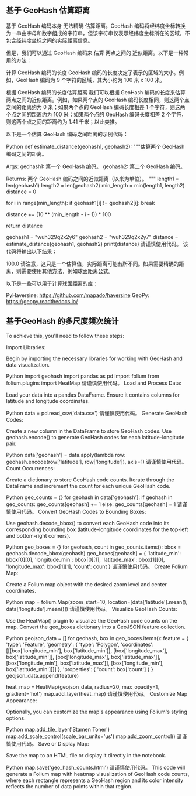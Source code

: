 ## 基于 GeoHash 估算距离
基于 GeoHash 编码本身 无法精确 估算距离。GeoHash 编码将经纬度坐标转换为一串由字母和数字组成的字符串，但该字符串仅表示经纬度坐标所在的区域，不包含经纬度坐标之间的实际距离信息。

但是，我们可以通过 GeoHash 编码来 估算 两点之间的 近似距离。以下是一种常用的方法：

计算 GeoHash 编码的长度
GeoHash 编码的长度决定了表示的区域的大小。例如，GeoHash 编码为 9 个字符的区域，其大小约为 100 米 x 100 米。

根据 GeoHash 编码的长度估算距离
我们可以根据 GeoHash 编码的长度来估算两点之间的近似距离。例如，如果两个点的 GeoHash 编码长度相同，则这两个点之间的距离约为 0 米；如果两个点的 GeoHash 编码长度相差 1 个字符，则这两个点之间的距离约为 100 米；如果两个点的 GeoHash 编码长度相差 2 个字符，则这两个点之间的距离约为 1.41 千米；以此类推。

以下是一个估算 GeoHash 编码之间距离的示例代码：

Python
def estimate_distance(geohash1, geohash2):
  """估算两个 GeoHash 编码之间的距离。

  Args:
    geohash1: 第一个 GeoHash 编码。
    geohash2: 第二个 GeoHash 编码。

  Returns:
    两个 GeoHash 编码之间的近似距离（以米为单位）。
  """
  length1 = len(geohash1)
  length2 = len(geohash2)
  min_length = min(length1, length2)
  distance = 0

  for i in range(min_length):
    if geohash1[i] != geohash2[i]:
      break

  distance += (10 ** (min_length - i - 1)) * 100

  return distance

geohash1 = "wuh329q2x2y6"
geohash2 = "wuh329q2x2y7"
distance = estimate_distance(geohash1, geohash2)
print(distance)
请谨慎使用代码。
该代码将输出以下结果：

100.0
请注意，这只是一个估算值，实际距离可能有所不同。如果需要精确的距离，则需要使用其他方法，例如球面距离公式。

以下是一些可以用于计算球面距离的库：

PyHaversine: https://github.com/mapado/haversine
GeoPy: https://geopy.readthedocs.io/

## 基于GeoHash 的多尺度频次统计

To achieve this, you'll need to follow these steps:

Import Libraries:

Begin by importing the necessary libraries for working with GeoHash and data visualization.

Python
import geohash
import pandas as pd
import folium
from folium.plugins import HeatMap
请谨慎使用代码。
Load and Process Data:

Load your data into a pandas DataFrame. Ensure it contains columns for latitude and longitude coordinates.

Python
data = pd.read_csv('data.csv')
请谨慎使用代码。
Generate GeoHash Codes:

Create a new column in the DataFrame to store GeoHash codes. Use geohash.encode() to generate GeoHash codes for each latitude-longitude pair.

Python
data['geohash'] = data.apply(lambda row: geohash.encode(row['latitude'], row['longitude']), axis=1)
请谨慎使用代码。
Count Occurrences:

Create a dictionary to store GeoHash code counts. Iterate through the DataFrame and increment the count for each unique GeoHash code.

Python
geo_counts = {}
for geohash in data['geohash']:
    if geohash in geo_counts:
        geo_counts[geohash] += 1
    else:
        geo_counts[geohash] = 1
请谨慎使用代码。
Convert GeoHash Codes to Bounding Boxes:

Use geohash.decode_bbox() to convert each GeoHash code into its corresponding bounding box (latitude-longitude coordinates for the top-left and bottom-right corners).

Python
geo_boxes = {}
for geohash, count in geo_counts.items():
    bbox = geohash.decode_bbox(geohash)
    geo_boxes[geohash] = {
        'latitude_min': bbox[0][0],
        'longitude_min': bbox[0][1],
        'latitude_max': bbox[1][0],
        'longitude_max': bbox[1][1],
        'count': count
    }
请谨慎使用代码。
Create Folium Map:

Create a Folium map object with the desired zoom level and center coordinates.

Python
map = folium.Map(zoom_start=10, location=[data['latitude'].mean(), data['longitude'].mean()])
请谨慎使用代码。
Visualize GeoHash Counts:

Use the HeatMap() plugin to visualize the GeoHash code counts on the map. Convert the geo_boxes dictionary into a GeoJSON feature collection.

Python
geojson_data = []
for geohash, box in geo_boxes.items():
    feature = {
        'type': 'Feature',
        'geometry': {
            'type': 'Polygon',
            'coordinates': [[[box['longitude_min'], box['latitude_min']],
                            [box['longitude_max'], box['latitude_min']],
                            [box['longitude_max'], box['latitude_max']],
                            [box['longitude_min'], box['latitude_max']],
                            [box['longitude_min'], box['latitude_min']]]]
        },
        'properties': {
            'count': box['count']
        }
    }
    geojson_data.append(feature)

heat_map = HeatMap(geojson_data, radius=20, max_opacity=1, gradient='hot')
map.add_layer(heat_map)
请谨慎使用代码。
Customize Map Appearance:

Optionally, you can customize the map's appearance using Folium's styling options.

Python
map.add_tile_layer('Stamen Toner')
map.add_scale_control(scale_bar_units='us')
map.add_zoom_control()
请谨慎使用代码。
Save or Display Map:

Save the map to an HTML file or display it directly in the notebook.

Python
map.save('geo_hash_counts.html')
请谨慎使用代码。
This code will generate a Folium map with heatmap visualization of GeoHash code counts, where each rectangle represents a GeoHash region and its color intensity reflects the number of data points within that region.